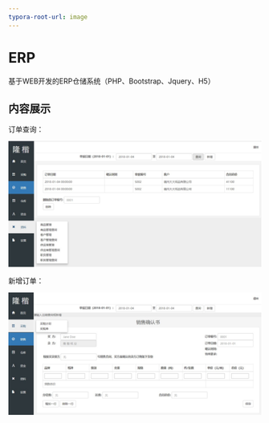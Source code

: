 ```yaml
---
typora-root-url: image
---
```


# ERP
基于WEB开发的ERP仓储系统（PHP、Bootstrap、Jquery、H5）





## 内容展示

订单查询：

![1](jpg/1.jpg)

新增订单：

![2](jpg/2.jpg)
